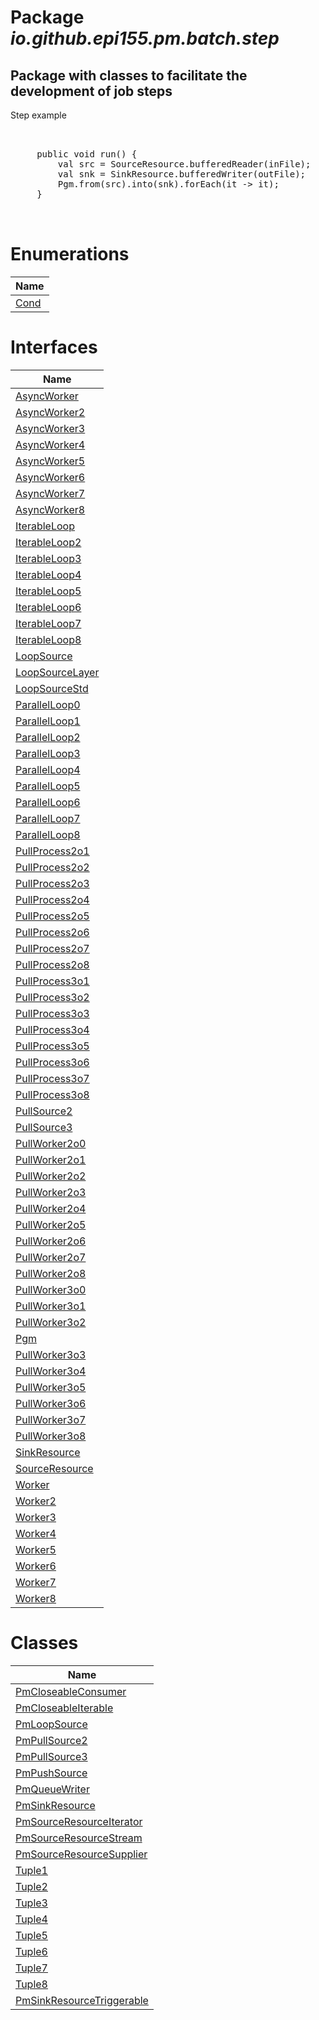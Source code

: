 Package _io.github.epi155.pm.batch.step_
========================================
Package with classes to facilitate the development of job steps
---




Step example
 

<pre>


     public void run() {
         val src = SourceResource.bufferedReader(inFile);
         val snk = SinkResource.bufferedWriter(outFile);
         Pgm.from(src).into(snk).forEach(it -> it);
     }
 

</pre>

Enumerations
============
| Name            |
| --------------- |
| [Cond](Cond.md) |

Interfaces
==========
| Name                                  |
| ------------------------------------- |
| [AsyncWorker](AsyncWorker.md)         |
| [AsyncWorker2](AsyncWorker2.md)       |
| [AsyncWorker3](AsyncWorker3.md)       |
| [AsyncWorker4](AsyncWorker4.md)       |
| [AsyncWorker5](AsyncWorker5.md)       |
| [AsyncWorker6](AsyncWorker6.md)       |
| [AsyncWorker7](AsyncWorker7.md)       |
| [AsyncWorker8](AsyncWorker8.md)       |
| [IterableLoop](IterableLoop.md)       |
| [IterableLoop2](IterableLoop2.md)     |
| [IterableLoop3](IterableLoop3.md)     |
| [IterableLoop4](IterableLoop4.md)     |
| [IterableLoop5](IterableLoop5.md)     |
| [IterableLoop6](IterableLoop6.md)     |
| [IterableLoop7](IterableLoop7.md)     |
| [IterableLoop8](IterableLoop8.md)     |
| [LoopSource](LoopSource.md)           |
| [LoopSourceLayer](LoopSourceLayer.md) |
| [LoopSourceStd](LoopSourceStd.md)     |
| [ParallelLoop0](ParallelLoop0.md)     |
| [ParallelLoop1](ParallelLoop1.md)     |
| [ParallelLoop2](ParallelLoop2.md)     |
| [ParallelLoop3](ParallelLoop3.md)     |
| [ParallelLoop4](ParallelLoop4.md)     |
| [ParallelLoop5](ParallelLoop5.md)     |
| [ParallelLoop6](ParallelLoop6.md)     |
| [ParallelLoop7](ParallelLoop7.md)     |
| [ParallelLoop8](ParallelLoop8.md)     |
| [PullProcess2o1](PullProcess2o1.md)   |
| [PullProcess2o2](PullProcess2o2.md)   |
| [PullProcess2o3](PullProcess2o3.md)   |
| [PullProcess2o4](PullProcess2o4.md)   |
| [PullProcess2o5](PullProcess2o5.md)   |
| [PullProcess2o6](PullProcess2o6.md)   |
| [PullProcess2o7](PullProcess2o7.md)   |
| [PullProcess2o8](PullProcess2o8.md)   |
| [PullProcess3o1](PullProcess3o1.md)   |
| [PullProcess3o2](PullProcess3o2.md)   |
| [PullProcess3o3](PullProcess3o3.md)   |
| [PullProcess3o4](PullProcess3o4.md)   |
| [PullProcess3o5](PullProcess3o5.md)   |
| [PullProcess3o6](PullProcess3o6.md)   |
| [PullProcess3o7](PullProcess3o7.md)   |
| [PullProcess3o8](PullProcess3o8.md)   |
| [PullSource2](PullSource2.md)         |
| [PullSource3](PullSource3.md)         |
| [PullWorker2o0](PullWorker2o0.md)     |
| [PullWorker2o1](PullWorker2o1.md)     |
| [PullWorker2o2](PullWorker2o2.md)     |
| [PullWorker2o3](PullWorker2o3.md)     |
| [PullWorker2o4](PullWorker2o4.md)     |
| [PullWorker2o5](PullWorker2o5.md)     |
| [PullWorker2o6](PullWorker2o6.md)     |
| [PullWorker2o7](PullWorker2o7.md)     |
| [PullWorker2o8](PullWorker2o8.md)     |
| [PullWorker3o0](PullWorker3o0.md)     |
| [PullWorker3o1](PullWorker3o1.md)     |
| [PullWorker3o2](PullWorker3o2.md)     |
| [Pgm](Pgm.md)                         |
| [PullWorker3o3](PullWorker3o3.md)     |
| [PullWorker3o4](PullWorker3o4.md)     |
| [PullWorker3o5](PullWorker3o5.md)     |
| [PullWorker3o6](PullWorker3o6.md)     |
| [PullWorker3o7](PullWorker3o7.md)     |
| [PullWorker3o8](PullWorker3o8.md)     |
| [SinkResource](SinkResource.md)       |
| [SourceResource](SourceResource.md)   |
| [Worker](Worker.md)                   |
| [Worker2](Worker2.md)                 |
| [Worker3](Worker3.md)                 |
| [Worker4](Worker4.md)                 |
| [Worker5](Worker5.md)                 |
| [Worker6](Worker6.md)                 |
| [Worker7](Worker7.md)                 |
| [Worker8](Worker8.md)                 |

Classes
=======
| Name                                                      |
| --------------------------------------------------------- |
| [PmCloseableConsumer](PmCloseableConsumer.md)             |
| [PmCloseableIterable](PmCloseableIterable.md)             |
| [PmLoopSource](PmLoopSource.md)                           |
| [PmPullSource2](PmPullSource2.md)                         |
| [PmPullSource3](PmPullSource3.md)                         |
| [PmPushSource](PmPushSource.md)                           |
| [PmQueueWriter](PmQueueWriter.md)                         |
| [PmSinkResource](PmSinkResource.md)                       |
| [PmSourceResourceIterator](PmSourceResourceIterator.md)   |
| [PmSourceResourceStream](PmSourceResourceStream.md)       |
| [PmSourceResourceSupplier](PmSourceResourceSupplier.md)   |
| [Tuple1](Tuple1.md)                                       |
| [Tuple2](Tuple2.md)                                       |
| [Tuple3](Tuple3.md)                                       |
| [Tuple4](Tuple4.md)                                       |
| [Tuple5](Tuple5.md)                                       |
| [Tuple6](Tuple6.md)                                       |
| [Tuple7](Tuple7.md)                                       |
| [Tuple8](Tuple8.md)                                       |
| [PmSinkResourceTriggerable](PmSinkResourceTriggerable.md) |

